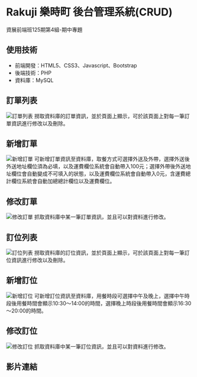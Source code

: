 # Rakuji 樂時町 後台管理系統(CRUD)
資展前端班125期第4組-期中專題
 
## 使用技術
* 前端開發：HTML5、CSS3、Javascript、Bootstrap
* 後端技術：PHP
* 資料庫：MySQL

## 訂單列表
![訂單列表](https://user-images.githubusercontent.com/102134184/177715481-c1a9af15-17a2-4aa2-9691-abfb2f7a6f9e.PNG)
撈取資料庫的訂單資訊，並於頁面上顯示，可於該頁面上對每一筆訂單資訊進行修改以及刪除。

## 新增訂單
![新增訂單](https://user-images.githubusercontent.com/102134184/177714344-d68ecc3e-e4f3-4df2-8c31-3cf4c5b4c994.PNG)
可新增訂單資訊至資料庫，取餐方式可選擇外送及外帶，選擇外送後外送地址欄位須為必填，以及運費欄位系統會自動帶入100元；選擇外帶後外送地址欄位會自動變成不可填入的狀態，以及運費欄位系統會自動帶入0元，含運費總計欄位系統會自動加總總計欄位以及運費欄位。

## 修改訂單
![修改訂單](https://user-images.githubusercontent.com/102134184/177715521-7fbaee25-79b8-4bad-8a3e-c48f1fcc9b30.PNG)
抓取資料庫中某一筆訂單資訊，並且可以對資料進行修改。

## 訂位列表
![訂位列表](https://user-images.githubusercontent.com/102134184/177714429-f75308cb-0b78-402c-a744-e266acd38f13.png)
撈取資料庫的訂位資訊，並於頁面上顯示，可於該頁面上對每一筆訂位資訊進行修改以及刪除。

## 新增訂位
![新增訂位](https://user-images.githubusercontent.com/102134184/177715602-d8482aea-5a33-4beb-a199-de31965c285f.PNG)
可新增訂位資訊至資料庫，用餐時段可選擇中午及晚上，選擇中午時段後用餐時間會顯示10:30～14:00的時間，選擇晚上時段後用餐時間會顯示16:30～20:00的時間。

## 修改訂位
![修改訂位](https://user-images.githubusercontent.com/102134184/177715629-c7f57b6f-98db-4feb-8f1d-339b642dd67a.PNG)
抓取資料庫中某一筆訂位資訊，並且可以對資料進行修改。

##  影片連結

